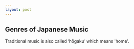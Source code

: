 ```yaml
---
layout: post
---
```


## Genres of Japanese Music

Traditional music is also called ‘hōgaku’ which means 'home'.